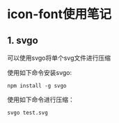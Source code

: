 # icon-font使用笔记

## 1. svgo
可以使用svgo将单个svg文件进行压缩
  
使用如下命令安装svgo:
```
npm install -g svgo
```
使用如下命令进行压缩：
```
svgo test.svg
```